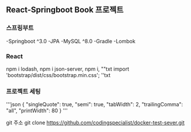 ## React-Springboot Book 프로젝트

### 스프링부트

-Springboot ^3.0
-JPA
-MySQL ^8.0
-Gradle
-Lombok

### React

npm i lodash,
npm i json-server,
npm i,
""txt
import 'bootstrap/dist/css/bootstrap.min.css';
''txt

### 프로젝트 세팅

'''json
{
"singleQuote": true,
"semi": true,
"tabWidth": 2,
"trailingComma": "all",
"printWidth": 80
}
'''

git 주소
git clone https://github.com/codingspecialist/docker-test-sever.git
